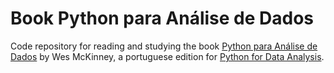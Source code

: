 # Book Python para Análise de Dados

Code repository for reading and studying the book [Python para Análise de Dados](https://www.google.com.br/books/edition/Python_para_an%C3%A1lise_de_dados/Oj5FDwAAQBAJ?hl=pt-PT&gbpv=0) by Wes McKinney, a portuguese edition for [Python for Data Analysis](https://www.amazon.com/Python-Data-Analysis-Wrangling-IPython/dp/1491957662/ref=sr_1_4?__mk_es_US=%C3%85M%C3%85%C5%BD%C3%95%C3%91&crid=1V3OTY935ZSB5&dib=eyJ2IjoiMSJ9.mPK50KsuhdOu3siz0pjKPEZTag3qQRqrWZWZxVNSJeChcamVQL9LC1hzW2Xv3-jwg88rSiOjXkUvqE73eV_DJ4BaS6G1L24YO7b6pwZROyHm9r9ZvGQnZxPbzebfVNxRBY3_dMGUFOk7mcplTp3V88HIQZepl8WLEHkqTUh4z0XMouLK5d24WDRqmnA3xhez8b5CAssBjqbAOqqGifO_UUB0pCBFJw7u7wCFunc1pBI.KbEHMnjkya37fhLb4sHoNIWUarVISxy-Tu5VeYH3hhg&dib_tag=se&keywords=Python-Data-Analysis-Wrangling-Jupyter&qid=1727470547&sprefix=python-data-analysis-wrangling-jupyter%2Caps%2C372&sr=8-4).
